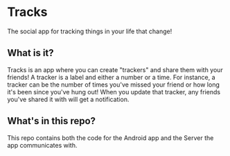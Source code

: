 # Tracks

The social app for tracking things in your life that change!

## What is it?

Tracks is an app where you can create "trackers" and share them with your friends! A tracker is a
label and either a number or a time. For instance, a tracker can be the number of times you've
missed your friend or how long it's been since you've hung out! When you update that tracker, any
friends you've shared it with will get a notification.

## What's in this repo?

This repo contains both the code for the Android app and the Server the app communicates with.
